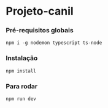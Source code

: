 # Projeto-canil

### Pré-requisitos globais

`npm i -g nodemon typescript ts-node`

### Instalação

`npm install`

### Para rodar

`npm run dev`
